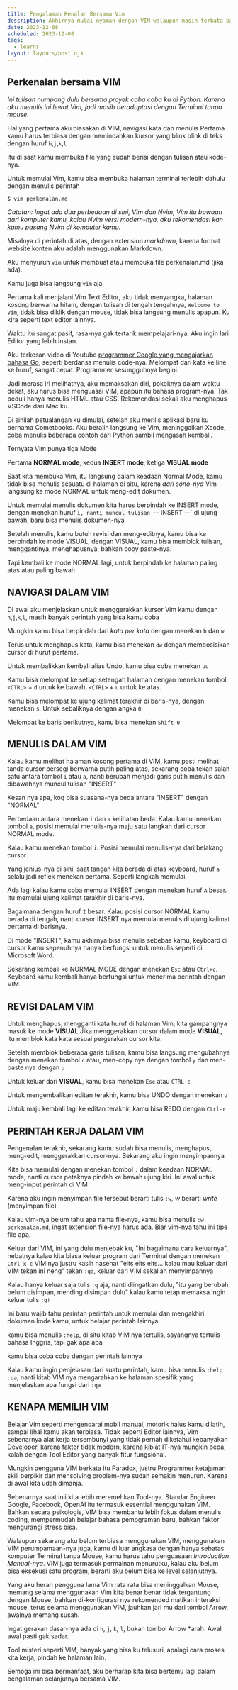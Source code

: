 ```yaml
---
title: Pengalaman Kenalan Bersama Vim
description: Akhirnya mulai nyaman dengan VIM walaupun masih terbata bata
date: 2023-12-08
scheduled: 2023-12-08
tags:
  - learns
layout: layouts/post.njk
---
```



## Perkenalan bersama VIM

*Ini tulisan numpang dulu bersama proyek coba coba ku di Python. Karena aku
menulis ini lewat Vim, jadi masih beradaptasi dengan Terminal tanpa mouse.*

Hal yang pertama aku biasakan di VIM, navigasi kata dan menulis
Pertama kamu harus terbiasa dengan memindahkan kursor yang blink blink di teks
dengan huruf `h`,`j`,`k`,`l`

Itu di saat kamu membuka file yang sudah berisi dengan tulisan atau kode-nya.

Untuk memulai Vim, kamu bisa membuka halaman terminal terlebih dahulu dengan
menulis perintah

```
$ vim perkenalan.md
```

*Catatan: Ingat ada dua perbedaan di sini, Vim dan Nvim, Vim itu bawaan
dari komputer kamu, kalau Nvim versi modern-nya, aku rekomendasi kan
kamu pasang Nvim di komputer kamu.*

Misalnya di perintah di atas, dengan extension *markdown*, karena format website
konten aku adalah menggunakan Markdown.

Aku menyuruh `vim` untuk membuat atau membuka file perkenalan.md (jika ada).

Kamu juga bisa langsung `vim` aja.

Pertama kali menjalani Vim Text Editor, aku tidak menyangka, halaman kosong berwarna hitam,
dengan tulisan di tengah tengahnya, `Welcome to Vim`, tidak bisa diklik dengan mouse, tidak bisa langsung menulis apapun.
Ku kira seperti text editor lainnya.

Waktu itu sangat pasif, rasa-nya gak tertarik mempelajari-nya. Aku ingin lari Editor yang lebih instan.

Aku terkesan video di Youtube [programmer Google yang mengajarkan bahasa Go](https://www.youtube.com/watch?v=1rZ-JorHJEY&list=WL&index=30), seperti berdansa menulis code-nya.
Melompat dari kata ke line ke huruf, sangat cepat. Programmer sesungguhnya begini.

Jadi merasa iri melihatnya, aku memaksakan diri, pokoknya dalam waktu dekat, aku harus bisa menguasai VIM, apapun itu bahasa program-nya. Tak peduli hanya menulis HTML atau CSS. Rekomendasi sekali aku menghapus VSCode dari Mac ku.

Di sinilah petualangan ku dimulai, setelah aku merilis aplikasi baru ku bernama Cometbooks.
Aku beralih langsung ke Vim, meninggalkan Xcode, coba menulis beberapa contoh dari Python
sambil mengasah kembali.

Ternyata Vim punya tiga Mode

Pertama **NORMAL mode**, kedua **INSERT mode**, ketiga **VISUAL mode**

Saat kita membuka Vim, itu langsung dalam keadaan Normal Mode,
kamu tidak bisa menulis sesuatu di halaman di situ,
karena *dari sono-nya* Vim langsung ke mode NORMAL untuk meng-edit dokumen.

Untuk memulai menulis dokumen kita harus berpindah ke INSERT mode,
dengan menekan huruf `i, nanti muncul tulisan `-- INSERT --` di ujung bawah, baru bisa menulis dokumen-nya

Setelah menulis, kamu butuh revisi dan meng-editnya, kamu bisa ke berpindah ke mode VISUAL,
dengan VISUAL, kamu bisa memblok tulisan, menggantinya, menghapusnya, bahkan copy paste-nya.

Tapi kembali ke mode NORMAL lagi, untuk berpindah ke halaman paling atas atau paling bawah

## NAVIGASI DALAM VIM

Di awal aku menjelaskan untuk menggerakkan kursor Vim kamu dengan `h`,`j`,`k`,`l`, masih banyak perintah yang bisa kamu coba

Mungkin kamu bisa berpindah dari *kata per kata* dengan menekan `b` dan `w`

Terus untuk menghapus kata, kamu bisa menekan `dw` dengan memposisikan cursor di huruf pertama.

Untuk membalikkan kembali alias Undo, kamu bisa coba menekan `uu`

Kamu bisa melompat ke setiap setengah halaman dengan menekan tombol `<CTRL>` + `d` untuk ke bawah, `<CTRL>` + `u` untuk ke atas.

Kamu bisa melompat ke ujung kalimat terakhir di baris-nya, dengan menekan `$`. Untuk sebaliknya dengan angka `0`.

Melompat ke baris berikutnya, kamu bisa menekan `Shift-0`

## MENULIS DALAM VIM

Kalau kamu melihat halaman kosong pertama di VIM, kamu pasti melihat tanda cursor persegi berwarna putih paling atas,
sekarang coba tekan salah satu antara tombol `i` atau `a`, nanti berubah menjadi garis putih menulis dan dibawahnya muncul tulisan "INSERT"

Kesan nya apa, koq bisa suasana-nya beda antara "INSERT" dengan "NORMAL"

Perbedaan antara menekan `i` dan `a` kelihatan beda. Kalau kamu menekan tombol `a`, posisi memulai menulis-nya maju satu langkah dari cursor NORMAL mode.

Kalau kamu menekan tombol `i`. Posisi memulai menulis-nya dari belakang cursor.

Yang jenius-nya di sini, saat tangan kita berada di atas keyboard, huruf `a` selalu jadi reflek menekan pertama. Seperti langkah memulai.

Ada lagi kalau kamu coba memulai INSERT dengan menekan huruf `A` besar. Itu memulai ujung kalimat terakhir di baris-nya.

Bagaimana dengan huruf `I` besar. Kalau posisi cursor NORMAL kamu berada di tengah, nanti cursor INSERT nya memulai menulis di ujung kalimat pertama di barisnya.

Di mode "INSERT", kamu akhirnya bisa menulis sebebas kamu, keyboard di cursor kamu sepenuhnya hanya berfungsi untuk menulis seperti di Microsoft Word.

Sekarang kembali ke NORMAL MODE dengan menekan `Esc` atau `Ctrl+c`. Keyboard kamu kembali hanya berfungsi untuk menerima perintah dengan VIM.

## REVISI DALAM VIM

Untuk menghapus, mengganti kata huruf di halaman Vim, kita gampangnya masuk ke mode **VISUAL**
Jika menggerakkan cursor dalam mode **VISUAL**, itu memblok kata kata sesuai pergerakan cursor kita.

Setelah memblok beberapa garis tulisan, kamu bisa langsung mengubahnya dengan menekan tombol `c` atau, men-copy nya dengan tombol `y` dan men-paste nya dengan `p`

Untuk keluar dari **VISUAL**, kamu bisa menekan `Esc` atau `CTRL-c`

Untuk mengembalikan editan terakhir, kamu bisa UNDO dengan menekan `u`

Untuk maju kembali lagi ke editan terakhir, kamu bisa REDO dengan `Ctrl-r`

## PERINTAH KERJA DALAM VIM

Pengenalan terakhir, sekarang kamu sudah bisa menulis, menghapus, meng-edit, menggerakkan cursor-nya. Sekarang aku ingin menyimpannya

Kita bisa memulai dengan menekan tombol `:` dalam keadaan NORMAL mode, nanti cursor petaknya pindah ke bawah ujung kiri. Ini awal untuk meng-input perintah di VIM

Karena aku ingin menyimpan file tersebut berarti tulis `:w`, *w* berarti *write* (menyimpan file)

Kalau vim-nya belum tahu apa nama file-nya, kamu bisa menulis `:w perkenalan.md`, ingat extension file-nya harus ada. Biar vim-nya tahu ini tipe file apa.

Keluar dari VIM, ini yang dulu menjebak ku, "Ini bagaimana cara keluarnya", hebatnya kalau kita biasa keluar program dari Terminal dengan menekan `Ctrl x-c`
VIM nya justru kasih nasehat "eits eits eits... kalau mau keluar dari VIM tekan ini neng" tekan `:qa`, keluar dari VIM sekalian menyimpannya

Kalau hanya keluar saja tulis `:q` aja, nanti diingatkan dulu, "itu yang berubah belum disimpan, mending disimpan dulu"
kalau kamu tetap memaksa ingin keluar tulis `:q!`

Ini baru wajib tahu perintah perintah untuk memulai dan mengakhiri dokumen kode kamu, untuk belajar perintah lainnya

kamu bisa menulis `:help`, di situ kitab VIM nya tertulis, sayangnya tertulis bahasa Inggris, tapi gak apa apa

kamu bisa coba coba dengan perintah lainnya

Kalau kamu ingin penjelasan dari suatu perintah, kamu bisa menulis `:help :qa`, nanti kitab VIM nya mengarahkan ke halaman spesifik yang menjelaskan apa fungsi dari `:qa`

## KENAPA MEMILIH VIM

Belajar Vim seperti mengendarai mobil manual, motorik halus kamu dilatih, sampai lihai kamu akan terbiasa. Tidak seperti Editor lainnya, Vim sebenarnya alat kerja tersembunyi yang tidak pernah diketahui kebanyakan Developer, karena faktor tidak modern, karena kiblat IT-nya mungkin beda, kalah dengan Tool Editor yang banyak fitur fungsional.

Mungkin pengguna VIM berkata itu Paradox, justru Programmer ketajaman skill berpikir dan mensolving problem-nya sudah semakin menurun. Karena di awal kita udah dimanja.

Sebenarnya saat inii kita lebih meremehkan Tool-nya. Standar Engineer Google, Facebook, OpenAI itu termasuk essential menggunakan VIM. Bahkan secara psikologis, VIM bisa membantu lebih fokus dalam menulis coding, mempermudah belajar bahasa pemograman baru, bahkan faktor mengurangi stress bisa.

Walaupun sekarang aku belum terbiasa menggunakan VIM, menggunakan VIM perumpamaan-nya juga, kamu di luar angkasa dengan hanya sebatas komputer Terminal tanpa Mouse, kamu harus tahu penguasaan *Introduction Manual-nya*.
VIM juga termasuk permainan menurutku, kalau aku belum bisa eksekusi satu program, berarti aku belum bisa ke level selanjutnya.

Yang aku heran pengguna lama Vim rata rata bisa meninggalkan Mouse, memang selama menggunakan Vim kita benar benar tidak tergantung dengan Mouse, bahkan di-konfigurasi nya rekomended matikan interaksi mouse, terus selama menggunakan VIM, jauhkan jari mu dari tombol Arrow, awalnya memang susah.

Ingat gerakan dasar-nya ada di `h`, `j`, `k`, `l`, bukan tombol Arrow *arah. Awal awal pasti gak sadar.

Tool misteri seperti VIM, banyak yang bisa ku telusuri, apalagi cara proses kita kerja, pindah ke halaman lain.

Semoga ini bisa bermanfaat, aku berharap kita bisa bertemu lagi dalam pengalaman selanjutnya bersama VIM.

